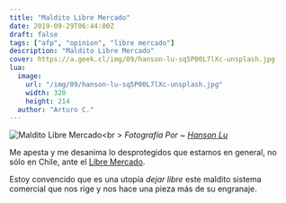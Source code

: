 ```yaml
---
title: "Maldito Libre Mercado"
date: 2019-09-29T06:44:00Z
draft: false
tags: ["afp", "opinion", "libre mercado"]
description: "Maldito Libre Mercado"
cover: https://a.geek.cl/img/09/hanson-lu-sq5P00L7lXc-unsplash.jpg
lua:
  image:
    url: "/img/09/hanson-lu-sq5P00L7lXc-unsplash.jpg"
    width: 320
    height: 214
  author: "Arturo C."
---
```

![Maldito Libre Mercado](/img/09/hanson-lu-sq5P00L7lXc-unsplash.jpg#c)<br \>
<cite>Fotografía Por ~ [Hanson Lu](https://unsplash.com/@hansonluu)</cite>

Me apesta y me desanima lo desprotegidos que estamos en general, no sólo en Chile, ante el [Libre Mercado](https://es.wikipedia.org/wiki/Mercado_libre).

Estoy convencido que es una utopía *dejar libre* este maldito sistema comercial que nos rige y nos hace una pieza más de su engranaje.


